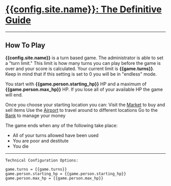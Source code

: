 # [{{config.site.name}}: The Definitive Guide](/manual)

---

## How To Play
__{{config.site.name}}__ is a turn based game. The administrator is able to set a "turn limit." This limit is how many turns you can play before the game is over and your score is calculated.  Your current limit is __{{game.turns}}__.  Keep in mind that if this setting is set to 0 you will be in "endless" mode.

You start with __{{game.person.starting_hp}}__ HP and a maximum of __{{game.person.max_hp}}__ HP.  If you lose all of your available HP the game will end.

Once you choose your starting location you can:
Visit the [Market](/manual/market) to buy and sell items
Use the [Airport](/manual/airport) to travel around to different locations
Go to the [Bank](/manual/bank) to manage your money

The game ends when any of the following take place:

- All of your turns allowed have been used
- You are poor and destitute
- You die

---

```
Technical Configuration Options:

game.turns = {{game.turns}}
game.person.starting_hp = {{game.person.starting_hp}}
game.person.max_hp = {{game.person.max_hp}}
```
